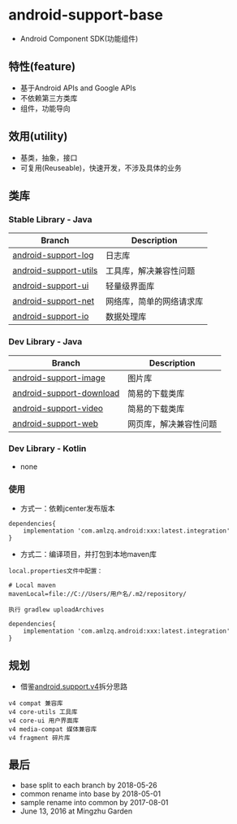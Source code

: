 # android-support-base
* Android Component SDK(功能组件)

## 特性(feature)
* 基于Android APIs and Google APIs
* 不依赖第三方类库
* 组件，功能导向

## 效用(utility)
* 基类，抽象，接口
* 可复用(Reuseable)，快速开发，不涉及具体的业务

## 类库

### Stable Library - Java
| Branch | Description |
| ------------- | ------------- |
| [android-support-log](https://github.com/android-support-base/log) | 日志库 |
| [android-support-utils](https://github.com/android-support-base/utils) | 工具库，解决兼容性问题 |
| [android-support-ui](https://github.com/android-support-base/ui) | 轻量级界面库 |
| [android-support-net](https://github.com/android-support-base/net) | 网络库，简单的网络请求库 |
| [android-support-io](https://github.com/android-support-base/io) | 数据处理库 |

### Dev Library - Java
| Branch | Description |
| ------------- | ------------- |
| [android-support-image](https://github.com/android-support-base/image) | 图片库 |
| [android-support-download](https://github.com/android-support-base/download) | 简易的下载类库 |
| [android-support-video](https://github.com/android-support-base/video) | 简易的下载类库 |
| [android-support-web](https://github.com/android-support-base/web) | 网页库，解决兼容性问题 |

### Dev Library - Kotlin
* none

### 使用
- 方式一：依赖jcenter发布版本
```
dependencies{
    implementation 'com.amlzq.android:xxx:latest.integration'
}
```
- 方式二：编译项目，并打包到本地maven库
```
local.properties文件中配置：

# Local maven
mavenLocal=file://C://Users/用户名/.m2/repository/

执行 gradlew uploadArchives

dependencies{
    implementation 'com.amlzq.android:xxx:latest.integration'
}
```

## 规划
* 借鉴[android.support.v4](https://developer.android.com/topic/libraries/support-library/features.html#v4-compat)拆分思路
```
v4 compat 兼容库
v4 core-utils 工具库
v4 core-ui 用户界面库
v4 media-compat 媒体兼容库
v4 fragment 碎片库
```

## 最后
* base split to each branch by 2018-05-26
* common rename into base by 2018-05-01
* sample rename into common by 2017-08-01
* June 13, 2016 at Mingzhu Garden